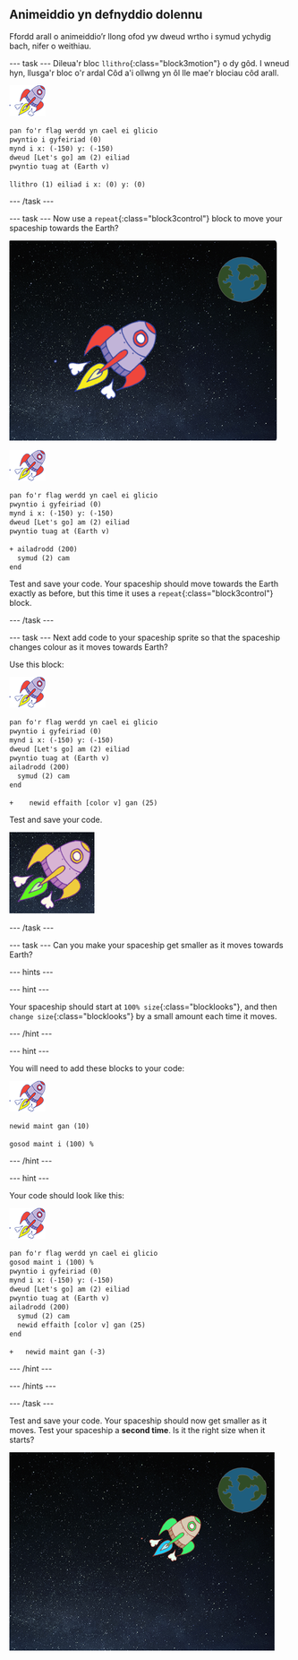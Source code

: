 ## Animeiddio yn defnyddio dolennu

Ffordd arall o animeiddio’r llong ofod yw dweud wrtho i symud ychydig bach, nifer o weithiau.

\--- task \--- Dileua'r bloc `llithro`{:class="block3motion"} o dy gôd. I wneud hyn, llusga'r bloc o'r ardal Côd a'i ollwng yn ôl lle mae'r blociau côd arall.

![Corlun llong ofod](images/sprite-spaceship.png)

```blocks3
pan fo'r flag werdd yn cael ei glicio
pwyntio i gyfeiriad (0)
mynd i x: (-150) y: (-150)
dweud [Let's go] am (2) eiliad
pwyntio tuag at (Earth v)

llithro (1) eiliad i x: (0) y: (0)
```

\--- /task \---

\--- task \--- Now use a `repeat`{:class="block3control"} block to move your spaceship towards the Earth?

![Profi animeiddiad llong ofod](images/space-animate-stage.png)

![Spaceship sprite](images/sprite-spaceship.png)

```blocks3
pan fo'r flag werdd yn cael ei glicio
pwyntio i gyfeiriad (0)
mynd i x: (-150) y: (-150)
dweud [Let's go] am (2) eiliad
pwyntio tuag at (Earth v)

+ ailadrodd (200) 
  symud (2) cam
end
```

Test and save your code. Your spaceship should move towards the Earth exactly as before, but this time it uses a `repeat`{:class="block3control"} block.

\--- /task \---

\--- task \--- Next add code to your spaceship sprite so that the spaceship changes colour as it moves towards Earth?

Use this block:

![Spaceship sprite](images/sprite-spaceship.png)

```blocks3
pan fo'r flag werdd yn cael ei glicio
pwyntio i gyfeiriad (0)
mynd i x: (-150) y: (-150)
dweud [Let's go] am (2) eiliad
pwyntio tuag at (Earth v)
ailadrodd (200) 
  symud (2) cam
end

+    newid effaith [color v] gan (25)
```

Test and save your code.

![Testing a colour-changing spaceship](images/space-colour-test.png)

\--- /task \---

\--- task \--- Can you make your spaceship get smaller as it moves towards Earth?

\--- hints \---

\--- hint \---

Your spaceship should start at `100% size`{:class="blocklooks"}, and then `change size`{:class="blocklooks"} by a small amount each time it moves.

\--- /hint \---

\--- hint \---

You will need to add these blocks to your code:

![Corlun llong ofod](images/sprite-spaceship.png)

```blocks3
newid maint gan (10)

gosod maint i (100) %
```

\--- /hint \---

\--- hint \---

Your code should look like this:

![Spaceship sprite](images/sprite-spaceship.png)

```blocks3
pan fo'r flag werdd yn cael ei glicio
gosod maint i (100) %
pwyntio i gyfeiriad (0)
mynd i x: (-150) y: (-150)
dweud [Let's go] am (2) eiliad
pwyntio tuag at (Earth v)
ailadrodd (200) 
  symud (2) cam
  newid effaith [color v] gan (25)
end

+   newid maint gan (-3)
```

\--- /hint \---

\--- /hints \---

\--- /task \---

Test and save your code. Your spaceship should now get smaller as it moves. Test your spaceship a **second time**. Is it the right size when it starts?

![Testing a shrinking spaceship](images/space-size-test.png)